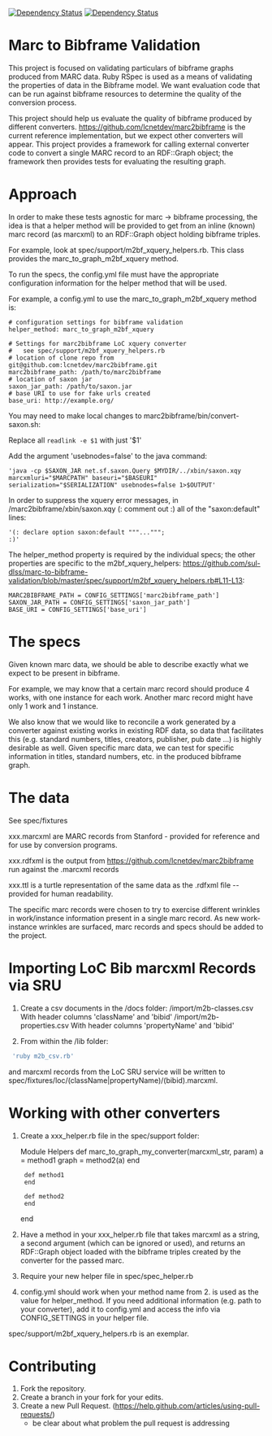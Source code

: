[![Dependency Status](https://gemnasium.com/sul-dlss/bibframe-work-validation.svg)](https://gemnasium.com/sul-dlss/bibframe-work-validation)
[![Dependency Status](https://gemnasium.com/sul-dlss/marc-to-bibframe-validation.svg)](https://gemnasium.com/sul-dlss/marc-to-bibframe-validation)

# Marc to Bibframe Validation

This project is focused on validating particulars of bibframe graphs produced from MARC data.  Ruby RSpec is used as a means of validating the properties of data in the Bibframe model.  We want evaluation code that can be run against bibframe resources to determine the quality of the conversion process.

This project should help us evaluate the quality of bibframe produced by different converters.  https://github.com/lcnetdev/marc2bibframe is the current reference implementation, but we expect other converters will appear.  This project provides a framework for calling external converter code to convert a single MARC record to an RDF::Graph object; the framework then provides tests for evaluating the resulting graph.

# Approach

In order to make these tests agnostic for marc -> bibframe processing, the idea is that a helper method will be provided to get from an inline (known) marc record (as marcxml) to an RDF::Graph object holding bibframe triples.

For example, look at spec/support/m2bf_xquery_helpers.rb.  This class provides the marc_to_graph_m2bf_xquery method.

To run the specs, the config.yml file must have the appropriate configuration information for the helper method that will be used.

For example, a config.yml to use the marc_to_graph_m2bf_xquery method is:

    # configuration settings for bibframe validation
    helper_method: marc_to_graph_m2bf_xquery

    # Settings for marc2bibframe LoC xquery converter
    #   see spec/support/m2bf_xquery_helpers.rb
    # location of clone repo from git@github.com:lcnetdev/marc2bibframe.git
    marc2bibframe_path: /path/to/marc2bibframe
    # location of saxon jar
    saxon_jar_path: /path/to/saxon.jar
    # base URI to use for fake urls created
    base_uri: http://example.org/

You may need to make local changes to marc2bibframe/bin/convert-saxon.sh:

  Replace all `readlink -e $1` with just '$1'
  
  Add the argument 'usebnodes=false' to the java command: 
    
    'java -cp $SAXON_JAR net.sf.saxon.Query $MYDIR/../xbin/saxon.xqy marcxmluri="$MARCPATH" baseuri="$BASEURI" serialization="$SERIALIZATION" usebnodes=false 1>$OUTPUT'

In order to suppress the xquery error messages, in /marc2bibframe/xbin/saxon.xqy (: comment out :) all of the "saxon:default" lines:

    '(: declare option saxon:default """...""";
    :)'

The helper_method property is required by the individual specs;  the other properties are specific to the m2bf_xquery_helpers:  https://github.com/sul-dlss/marc-to-bibframe-validation/blob/master/spec/support/m2bf_xquery_helpers.rb#L11-L13:

    MARC2BIBFRAME_PATH = CONFIG_SETTINGS['marc2bibframe_path']
    SAXON_JAR_PATH = CONFIG_SETTINGS['saxon_jar_path']
    BASE_URI = CONFIG_SETTINGS['base_uri']

# The specs

Given known marc data, we should be able to describe exactly what we expect to be present in bibframe.

For example, we may know that a certain marc record should produce 4 works, with one instance for each work.  Another marc record might have only 1 work and 1 instance.

We also know that we would like to reconcile a work generated by a converter against existing works in existing RDF data, so data that facilitates this (e.g. standard numbers, titles, creators, publisher, pub date ...) is highly desirable as well.  Given specific marc data, we can test for specific information in titles, standard numbers, etc. in the produced bibframe graph.

# The data

See spec/fixtures

xxx.marcxml are MARC records from Stanford - provided for reference and for use by conversion programs.

xxx.rdfxml is the output from https://github.com/lcnetdev/marc2bibframe run against the .marcxml records

xxx.ttl is a turtle representation of the same data as the .rdfxml file -- provided for human readability.

The specific marc records were chosen to try to exercise different wrinkles in work/instance information present in a single marc record.  As new work-instance wrinkles are surfaced, marc records and specs should be added to the project.

# Importing LoC Bib marcxml Records via SRU

1. Create a csv documents in the /docs folder:
    /import/m2b-classes.csv
        With header columns 'className' and 'bibid'
    /import/m2b-properties.csv
        With header columns 'propertyName' and 'bibid'

2. From within the /lib folder:

```bash
 'ruby m2b_csv.rb'
```
  and marcxml records from the LoC SRU service will be written to spec/fixtures/loc/(className|propertyName)/(bibid).marcxml.

# Working with other converters

1. Create a xxx_helper.rb file in the spec/support folder:

    Module Helpers
        def marc_to_graph_my_converter(marcxml_str, param)
          a = method1
          graph = method2(a)
        end

        def method1
        end

        def method2
        end
    end

2. Have a method in your xxx_helper.rb file that takes marcxml as a string, a second argument (which can be ignored or used), and returns an RDF::Graph object loaded with the bibframe triples created by the converter for the passed marc.
3. Require your new helper file in spec/spec_helper.rb
4. config.yml should work when your method name from 2. is used as the value for helper_method.  If you need additional information (e.g. path to your converter), add it to config.yml and access the info via CONFIG_SETTINGS in your helper file.

spec/support/m2bf_xquery_helpers.rb is an exemplar.

# Contributing

1. Fork the repository.
2. Create a branch in your fork for your edits.
3. Create a new Pull Request.  (https://help.github.com/articles/using-pull-requests/)
    - be clear about what problem the pull request is addressing
